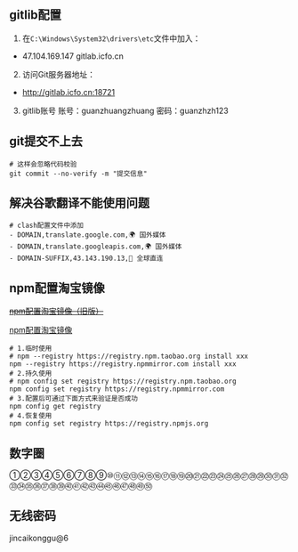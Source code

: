 ## gitlib配置

1. 在`C:\Windows\System32\drivers\etc`文件中加入：

- 47.104.169.147  gitlab.icfo.cn

2. 访问Git服务器地址：

- <http://gitlab.icfo.cn:18721>

3. gitlib账号
账号：guanzhuangzhuang
密码：guanzhzh123

## git提交不上去

```shell
# 这样会忽略代码校验
git commit --no-verify -m "提交信息" 
```

## 解决谷歌翻译不能使用问题

```shell
# clash配置文件中添加
- DOMAIN,translate.google.com,🌍 国外媒体
- DOMAIN,translate.googleapis.com,🌍 国外媒体
- DOMAIN-SUFFIX,43.143.190.13,🎯 全球直连
```

## npm配置淘宝镜像

[~~npm配置淘宝镜像（旧版）~~](https://blog.csdn.net/quuqu/article/details/64121812)

[npm配置淘宝镜像](https://www.cnblogs.com/operate/p/16052112.html)

```shell
# 1.临时使用
# npm --registry https://registry.npm.taobao.org install xxx
npm --registry https://registry.npmmirror.com install xxx
# 2.持久使用
# npm config set registry https://registry.npm.taobao.org
npm config set registry https://registry.npmmirror.com
# 3.配置后可通过下面方式来验证是否成功
npm config get registry
# 4.恢复使用
npm config set registry https://registry.npmjs.org
```

## 数字圈

①②③④⑤⑥⑦⑧⑨⑩⑪⑫⑬⑭⑮⑯⑰⑱⑲⑳㉑㉒㉓㉔㉕㉖㉗㉘㉙㉚㉛㉜㉝㉞㉟㊱㊲㊳㊴㊵㊶㊷㊸㊹㊺㊻㊼㊽㊾㊿

## 无线密码

jincaikonggu@6
